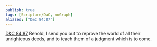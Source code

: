 ```yaml
---
publish: true
tags: [Scripture/DaC, noGraph]
aliases: ["D&C 84:87"]
---
```

[D&C 84:87](https://churchofjesuschrist.org/study/scriptures/dc-testament/dc/84?lang=eng&id=p87#p87) Behold, I send you out to reprove the world of all their unrighteous deeds, and to teach them of a judgment which is to come.
